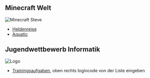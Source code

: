 
## Minecraft Welt

![Minecraft Steve](https://studio.code.org/blockly/media/craft/Sliced_Parts/Steve_Character_Select.png)

* [Heldenreise](https://studio.code.org/s/hero/lessons/1/levels/1?lang=de-DE)
* [Aquatic](https://studio.code.org/s/aquatic/lessons/1/levels/1?lang=de-DE)


## Jugendwettbewerb Informatik

![Logo](https://jwinf.de/static/images/logo.png)

* [Trainingsaufgaben](https://jwinf.de/contest/?filter=open), oben
  rechts logincode von der Liste eingeben
